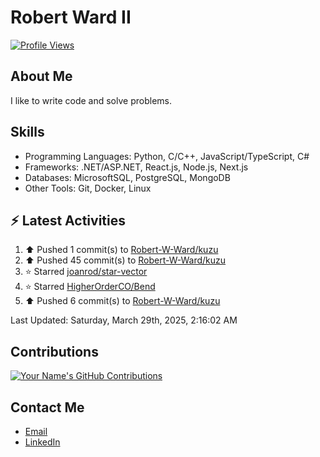 
# Robert Ward II

[![Profile Views](https://komarev.com/ghpvc/?username=Robert-W-Ward)](https://github.com/Robert-W-Ward)

## About Me
I like to write code and solve problems.

## Skills
- Programming Languages: Python, C/C++, JavaScript/TypeScript, C#
- Frameworks: .NET/ASP.NET, React.js, Node.js, Next.js
- Databases: MicrosoftSQL, PostgreSQL, MongoDB
- Other Tools: Git, Docker, Linux

## :zap: Latest Activities
<!--RECENT_ACTIVITY:start-->
1. ⬆️ Pushed 1 commit(s) to [Robert-W-Ward/kuzu](https://github.com/Robert-W-Ward/kuzu)
2. ⬆️ Pushed 45 commit(s) to [Robert-W-Ward/kuzu](https://github.com/Robert-W-Ward/kuzu)
3. ⭐ Starred [joanrod/star-vector](https://github.com/joanrod/star-vector)
4. ⭐ Starred [HigherOrderCO/Bend](https://github.com/HigherOrderCO/Bend)
5. ⬆️ Pushed 6 commit(s) to [Robert-W-Ward/kuzu](https://github.com/Robert-W-Ward/kuzu)
<!--RECENT_ACTIVITY:end-->

<!--RECENT_ACTIVITY:last_update-->
Last Updated: Saturday, March 29th, 2025, 2:16:02 AM
<!--RECENT_ACTIVITY:last_update_end-->

<!--END_SECTIN:activity-->
## Contributions
[![Your Name's GitHub Contributions](https://github-readme-streak-stats.herokuapp.com/?user=Robert-W-Ward&theme=radical)](https://github.com/your-username)

## Contact Me
- [Email](mailto:robertwesleyward2019@gmail.com)
- [LinkedIn](https://linkedin.com/in/https://www.linkedin.com/in/robert-ward-ii/)
